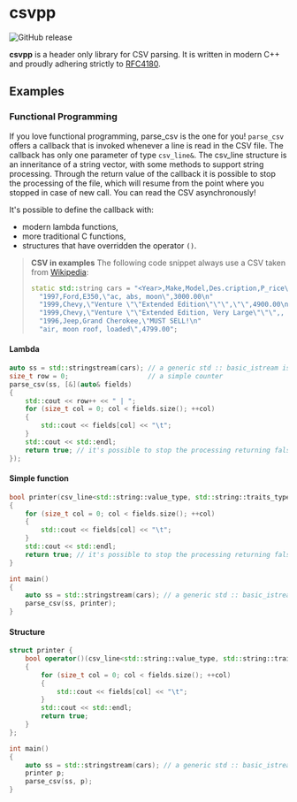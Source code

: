 # csvpp

![GitHub release](https://img.shields.io/badge/release-0.1.0-blue.svg)

**csvpp** is a header only library for CSV parsing. It is written in modern C++ and proudly adhering strictly to [RFC4180](https://tools.ietf.org/html/rfc4180).

## Examples

### Functional Programming

If you love functional programming, parse_csv is the one for you!
`parse_csv` offers a callback that is invoked whenever a line is read in the CSV file. The callback has only one parameter of type `csv_line&`. The csv_line structure is an inneritance of a string vector, with some methods to support string processing. Through the return value of the callback it is possible to stop the processing of the file, which will resume from the point where you stopped in case of new call. You can read the CSV asynchronously!

It's possible to define the callback with:
 * modern lambda functions,
 * more traditional C functions,
 * structures that have overridden the operator `()`.

> **CSV in examples**
> The following code snippet always use a CSV taken from [Wikipedia](https://en.wikipedia.org/wiki/Comma-separated_values):
> ```cpp
> static std::string cars = "<Year>,Make,Model,Des.cription,P_rice\n"
>	"1997,Ford,E350,\"ac, abs, moon\",3000.00\n"
>	"1999,Chevy,\"Venture \"\"Extended Edition\"\"\",\"\",4900.00\n"
>	"1999,Chevy,\"Venture \"\"Extended Edition, Very Large\"\"\",, 5000.00\n"
>	"1996,Jeep,Grand Cherokee,\"MUST SELL!\n"
>	"air, moon roof, loaded\",4799.00";
> ```
 
 #### Lambda
 
```cpp
auto ss = std::stringstream(cars); // a generic std :: basic_istream is also allowed
size_t row = 0;                    // a simple counter
parse_csv(ss, [&](auto& fields)
{
    std::cout << row++ << " | ";
    for (size_t col = 0; col < fields.size(); ++col)
    {
        std::cout << fields[col] << "\t";
    }
    std::cout << std::endl;
    return true; // it's possible to stop the processing returning false
});
```

#### Simple function

```cpp
bool printer(csv_line<std::string::value_type, std::string::traits_type> & fields)
{
    for (size_t col = 0; col < fields.size(); ++col)
    {
        std::cout << fields[col] << "\t";
    }
    std::cout << std::endl;
    return true; // it's possible to stop the processing returning false
}

int main()
{
    auto ss = std::stringstream(cars); // a generic std :: basic_istream is also allowed
    parse_csv(ss, printer);
}
```

#### Structure

```cpp
struct printer {
    bool operator()(csv_line<std::string::value_type, std::string::traits_type> & fields)
    {
        for (size_t col = 0; col < fields.size(); ++col)
        {
            std::cout << fields[col] << "\t";
        }
        std::cout << std::endl;
        return true;
    }
};

int main()
{
    auto ss = std::stringstream(cars); // a generic std :: basic_istream is also allowed
    printer p;
    parse_csv(ss, p);
}
```